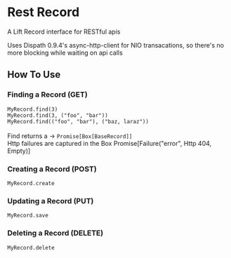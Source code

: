 Rest Record
===========

A Lift Record interface for RESTful apis

Uses Dispath 0.9.4's async-http-client for NIO transacations,
so there's no more blocking while waiting on api calls


<h2>How To Use</h2>

<h3>Finding a Record (GET)</h3>

<div><code>MyRecord.find(3)</code></div>
<div><code>MyRecord.find(3, ("foo", "bar"))</code></div>
<div><code>MyRecord.find(("foo", "bar"), ("baz, laraz"))</code></div>
</br>
<div>Find returns a -> <code>Promise[Box[BaseRecord]]</code></div>
<div>Http failures are captured in the Box Promise[Failure("error", Http 404, Empty)]</div>

<h3>Creating a Record (POST)</h3>
<div><code>MyRecord.create</code></div>

<h3>Updating a Record (PUT)</h3>
<div><code>MyRecord.save</code></div>

<h3>Deleting a Record (DELETE)</h3>
<div><code>MyRecord.delete</code></div>

